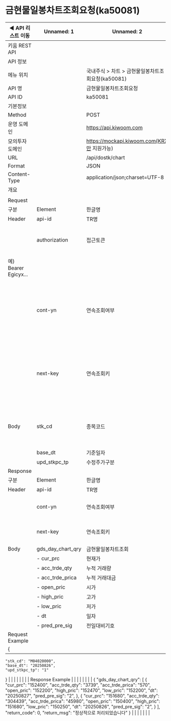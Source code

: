 # 금현물일봉차트조회요청(ka50081)

| ◀ API 리스트 이동 | Unnamed: 1 | Unnamed: 2 | Unnamed: 3 | Unnamed: 4 | Unnamed: 5 | Unnamed: 6 |
| --- | --- | --- | --- | --- | --- | --- |
| 키움 REST API |  |  |  |  |  |  |
| API 정보 |  |  |  |  |  |  |
| 메뉴 위치 |  | 국내주식 > 차트 > 금현물일봉차트조회요청(ka50081) |  |  |  |  |
| API 명 |  | 금현물일봉차트조회요청 |  |  |  |  |
| API ID |  | ka50081 |  |  |  |  |
| 기본정보 |  |  |  |  |  |  |
| Method |  | POST |  |  |  |  |
| 운영 도메인 |  | https://api.kiwoom.com |  |  |  |  |
| 모의투자 도메인 |  | https://mockapi.kiwoom.com(KRX만 지원가능) |  |  |  |  |
| URL |  | /api/dostk/chart |  |  |  |  |
| Format |  | JSON |  |  |  |  |
| Content-Type |  | application/json;charset=UTF-8 |  |  |  |  |
| 개요 |  |  |  |  |  |  |
|  |  |  |  |  |  |  |
| Request |  |  |  |  |  |  |
| 구분 | Element | 한글명 | Type | Required | Length | Description |
| Header | api-id | TR명 | String | Y | 10 |  |
|  | authorization | 접근토큰 | String | Y | 1000 | 토큰 지정시 토큰타입("Bearer") 붙혀서 호출 
 예) Bearer Egicyx... |
|  | cont-yn | 연속조회여부 | String | N | 1 | 응답 Header의 연속조회여부값이 Y일 경우 다음데이터 요청시 응답 Header의 cont-yn값 세팅 |
|  | next-key | 연속조회키 | String | N | 50 | 응답 Header의 연속조회여부값이 Y일 경우 다음데이터 요청시 응답 Header의 next-key값 세팅 |
| Body | stk_cd | 종목코드 | String | Y | 20 | M04020000 금 99.99_1kg, M04020100 미니금 99.99_100g |
|  | base_dt | 기준일자 | String | Y | 8 | YYYYMMDD |
|  | upd_stkpc_tp | 수정주가구분 | String | Y | 1 | 0 or 1 |
| Response |  |  |  |  |  |  |
| 구분 | Element | 한글명 | Type | Required | Length | Description |
| Header | api-id | TR명 | String | Y | 10 |  |
|  | cont-yn | 연속조회여부 | String | N | 1 | 다음 데이터가 있을시 Y값 전달 |
|  | next-key | 연속조회키 | String | N | 50 | 다음 데이터가 있을시 다음 키값 전달 |
| Body | gds_day_chart_qry | 금현물일봉차트조회 | LIST | N |  |  |
|  | - cur_prc | 현재가 | String | N | 20 |  |
|  | - acc_trde_qty | 누적 거래량 | String | N | 20 |  |
|  | - acc_trde_prica | 누적 거래대금 | String | N | 20 |  |
|  | - open_pric | 시가 | String | N | 20 |  |
|  | - high_pric | 고가 | String | N | 20 |  |
|  | - low_pric | 저가 | String | N | 20 |  |
|  | - dt | 일자 | String | N | 20 |  |
|  | - pred_pre_sig | 전일대비기호 | String | N | 20 |  |
| Request Example |  |  |  |  |  |  |
| {
    "stk_cd": "M04020000",
    "base_dt": "20250826",
    "upd_stkpc_tp": "1"
} |  |  |  |  |  |  |
| Response Example |  |  |  |  |  |  |
| {
    "gds_day_chart_qry": [
        {
            "cur_prc": "152400",
            "acc_trde_qty": "3739",
            "acc_trde_prica": "570",
            "open_pric": "152200",
            "high_pric": "152470",
            "low_pric": "152200",
            "dt": "20250827",
            "pred_pre_sig": "2",
        },
        {
            "cur_prc": "151680",
            "acc_trde_qty": "304439",
            "acc_trde_prica": "45980",
            "open_pric": "150400",
            "high_pric": "151680",
            "low_pric": "150250",
            "dt": "20250826",
            "pred_pre_sig": "2",
        }
    ],
    "return_code": 0,
    "return_msg": "정상적으로 처리되었습니다"
} |  |  |  |  |  |  |
